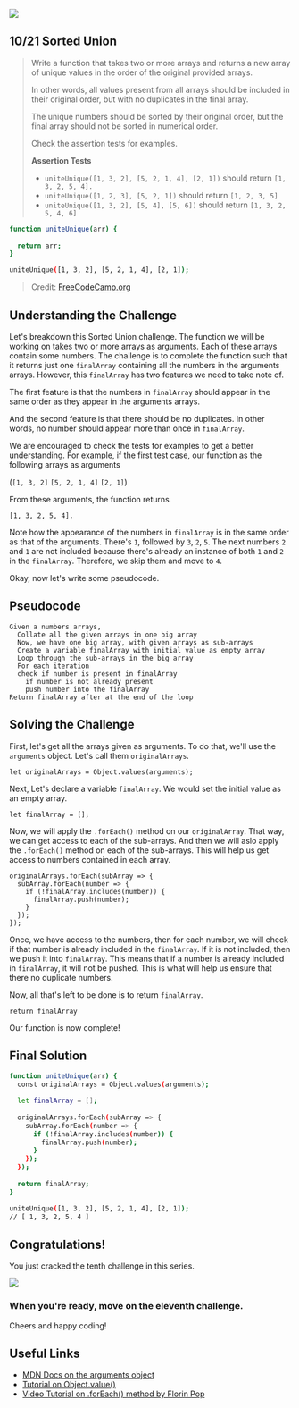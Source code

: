 ![](https://img.shields.io/badge/Coding-Challenges-darkgreen)

## 10/21 Sorted Union
>Write a function that takes two or more arrays and returns a new array of unique values in the order of the original provided arrays.
>
>In other words, all values present from all arrays should be included in their original order, but with no duplicates in the final array.
>
>The unique numbers should be sorted by their original order, but the final array should not be sorted in numerical order.
>
>Check the assertion tests for examples.
>
>**Assertion Tests**
>
> - `uniteUnique([1, 3, 2], [5, 2, 1, 4], [2, 1])` should return `[1, 3, 2, 5, 4].`
> - `uniteUnique([1, 2, 3], [5, 2, 1])` should return `[1, 2, 3, 5]`
> - `uniteUnique([1, 3, 2], [5, 4], [5, 6])` should return `[1, 3, 2, 5, 4, 6]`

```bash
function uniteUnique(arr) {
  
  return arr;
}

uniteUnique([1, 3, 2], [5, 2, 1, 4], [2, 1]);
```
> Credit: [FreeCodeCamp.org](https://www.freecodecamp.org/learn/javascript-algorithms-and-data-structures/intermediate-algorithm-scripting/sorted-union)

## Understanding the Challenge

Let's breakdown this Sorted Union challenge. The function we will be working on takes two or more arrays as arguments. 
Each of these arrays contain some numbers. The challenge is to complete the function such that it returns just one `finalArray` 
containing all the numbers in the arguments arrays. However, this `finalArray` has two features we need to take note of.

The first feature is that the numbers in `finalArray` should appear in the same order as they appear in the arguments arrays.

And the second feature is that there should be no duplicates. In other words, no number should appear more than once in `finalArray`.

We are encouraged to check the tests for examples to get a better understanding. For example, if the first test case, our function as the following arrays as arguments 

(`[1, 3, 2]` `[5, 2, 1, 4]` `[2, 1]`) 

From these arguments, the function returns 

`[1, 3, 2, 5, 4].`

Note how the appearance of the numbers in `finalArray` is in the same order as that of the arguments. 
There's `1`, followed by `3`, `2`, `5`. The next numbers `2` and `1` are not included because there's already an 
instance of both `1` and `2` in the `finalArray`. Therefore, we skip them and move to `4`.

Okay, now let's write some pseudocode.

## Pseudocode

```
Given a numbers arrays,
  Collate all the given arrays in one big array
  Now, we have one big array, with given arrays as sub-arrays
  Create a variable finalArray with initial value as empty array
  Loop through the sub-arrays in the big array
  For each iteration 
  check if number is present in finalArray
    if number is not already present
    push number into the finalArray
Return finalArray after at the end of the loop
```

## Solving the Challenge

First, let's get all the arrays given as arguments. To do that, we'll use the `arguments` object. 
Let's call them `originalArrays`.

```
let originalArrays = Object.values(arguments);
```
Next, Let's declare a variable `finalArray`. We would set the initial value as an empty array.

```
let finalArray = [];
```
Now, we will apply the `.forEach()` method on our `originalArray`. That way, we can get access to each of the sub-arrays. 
And then we will aslo apply the `.forEach()` method on each of the sub-arrays. This will help us get access to numbers contained 
in each array.

```
originalArrays.forEach(subArray => {
  subArray.forEach(number => {
    if (!finalArray.includes(number)) {
      finalArray.push(number);
    }
  });
});
```
Once, we have access to the numbers, then for each number, we will check if that number is already included in the `finalArray`. 
If it is not included, then we push it into `finalArray`. This means that if a number is already included in `finalArray`, it will 
not be pushed. This is what will help us ensure that there no duplicate numbers.

Now, all that's left to be done is to return `finalArray`.

```
return finalArray
```
Our function is now complete!

## Final Solution

```bash
function uniteUnique(arr) {
  const originalArrays = Object.values(arguments);

  let finalArray = [];
  
  originalArrays.forEach(subArray => {
    subArray.forEach(number => {
      if (!finalArray.includes(number)) {
        finalArray.push(number);
      }
    });
  });
  
  return finalArray; 
}

uniteUnique([1, 3, 2], [5, 2, 1, 4], [2, 1]);
// [ 1, 3, 2, 5, 4 ]
```
## Congratulations!
You just cracked the tenth challenge in this series.

![](https://camo.githubusercontent.com/749155b89333c6d89386f5c98dd110e234a00f2aa1e864a5b3fecaf089aedb27/68747470733a2f2f6d656469612e67697068792e636f6d2f6d656469612f336f36664a31424d375232454252446e784b2f67697068792e676966)

### When you're ready, move on the eleventh challenge. 

Cheers and happy coding!


## Useful Links
- [MDN Docs on the arguments object](https://developer.mozilla.org/en-US/docs/Web/JavaScript/Reference/Functions/arguments)
- [Tutorial on Object.value()](https://www.samanthaming.com/tidbits/76-converting-object-to-array/)
- [Video Tutorial on .forEach() method by Florin Pop](https://www.youtube.com/watch?v=SXb5LN_opbA)
